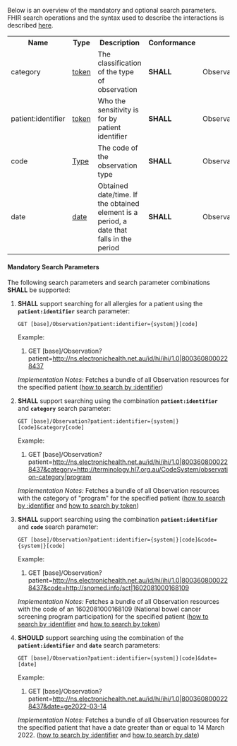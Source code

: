 Below is an overview of the mandatory and optional search parameters. FHIR search operations and the syntax used to describe the interactions is described <a href="http://hl7.org/fhir/R4/search.html">here</a>.

<table class="list" width="100%">
<tbody>
  <tr>
    <th>Name</th>
    <th>Type</th>
    <th>Description</th>
    <th>Conformance</th>
    <th>Path</th>
  </tr>
  <tr>
        <td>category</td>
        <td><a href="http://hl7.org/fhir/search.html#token">token</a></td>
        <td>The classification of the type of observation</td>
        <td><b>SHALL</b></td>
        <td>Observation.category</td>
  </tr>
  <tr>
        <td>patient:identifier</td>
        <td><a href="https://build.fhir.org/search.html#token">token</a></td>
        <td>Who the sensitivity is for by patient identifier</td>
        <td><b>SHALL</b></td>
        <td>Observation.subject.identifier</td>
  </tr>
  <tr>
        <td>code</td>
        <td><a href="http://hl7.org/fhir/search.html#token">Type</a></td>
        <td>The code of the observation type</td>
        <td><b>SHALL</b></td>
        <td>Observation.code</td>
  </tr>
  <tr>
        <td>date</td>
        <td><a href="http://hl7.org/fhir/search.html#date">date</a></td>
        <td>Obtained date/time. If the obtained element is a period, a date that falls in the period</td>
        <td><b>SHALL</b></td>
        <td>Observation.effective</td>
  </tr>
 </tbody>
</table>


#### Mandatory Search Parameters

The following search parameters and search parameter combinations **SHALL** be supported:

1. **SHALL** support searching for all allergies for a patient using the **`patient:identifier`** search parameter:

    `GET [base]/Observation?patient:identifier={system|}[code]`

    Example:
    
      1. GET [base]/Observation?patient=http://ns.electronichealth.net.au/id/hi/ihi/1.0|8003608000228437

    *Implementation Notes:* Fetches a bundle of all Observation resources for the specified patient ([how to search by :identifier](http://hl7.org/fhir/R4/search.html#reference))


1. **SHALL** support searching using the combination **`patient:identifier`** and **`category`** search parameter:

    `GET [base]/Observation?patient:identifier={system|}[code]&category[code]`

    Example:
    
      1. GET [base]/Observation?patient=http://ns.electronichealth.net.au/id/hi/ihi/1.0|8003608000228437&category=http://terminology.hl7.org.au/CodeSystem/observation-category|program

    *Implementation Notes:* Fetches a bundle of all Observation resources with the category of "program" for the specified patient ([how to search by :identifier](http://hl7.org/fhir/R4/search.html#reference) and [how to search by token](http://hl7.org/fhir/search.html#token))


1. **SHALL** support searching using the combination **`patient:identifier`** and **`code`** search parameter:

    `GET [base]/Observation?patient:identifier={system|}[code]&code={system|}[code]`

    Example:
    
      1. GET [base]/Observation?patient=http://ns.electronichealth.net.au/id/hi/ihi/1.0|8003608000228437&code=http://snomed.info/sct|1602081000168109

    *Implementation Notes:* Fetches a bundle of all Observation resources with the code of an 1602081000168109 (National bowel cancer screening program participation) for the specified patient ([how to search by :identifier](http://hl7.org/fhir/R4/search.html#reference) and [how to search by token](http://hl7.org/fhir/search.html#token))


1. **SHOULD** support searching using the combination of the **`patient:identifier`** and **`date`** search parameters:

    `GET [base]/Observation?patient:identifier={system|}[code]&date=[date]`

    Example:
    
      1. GET [base]/Observation?patient=http://ns.electronichealth.net.au/id/hi/ihi/1.0|8003608000228437&date=ge2022-03-14

    *Implementation Notes:* Fetches a bundle of all Observation resources for the specified patient that have a date greater than or equal to 14 March 2022. ([how to search by :identifier](http://hl7.org/fhir/R4/search.html#reference) and [how to search by date](http://hl7.org/fhir/R4/search.html#date))
